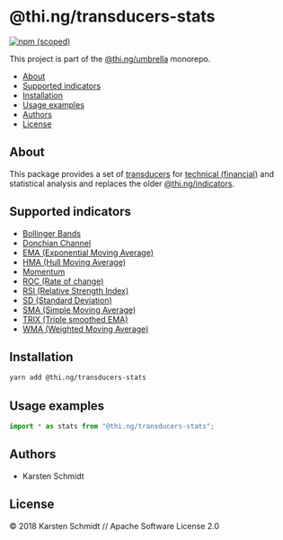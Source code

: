# @thi.ng/transducers-stats

[![npm (scoped)](https://img.shields.io/npm/v/@thi.ng/transducers-stats.svg)](https://www.npmjs.com/package/@thi.ng/transducers-stats)

This project is part of the
[@thi.ng/umbrella](https://github.com/thi-ng/umbrella/) monorepo.

<!-- TOC depthFrom:2 depthTo:3 -->

- [About](#about)
- [Supported indicators](#supported-indicators)
- [Installation](#installation)
- [Usage examples](#usage-examples)
- [Authors](#authors)
- [License](#license)

<!-- /TOC -->

## About

This package provides a set of
[transducers](https://github.com/thi-ng/umbrella/tree/master/packages/transducers)
for [technical
(financial)](https://en.wikipedia.org/wiki/Technical_indicator) and
statistical analysis and replaces the older
[@thi.ng/indicators](https://github.com/thi-ng/indicators).

## Supported indicators

- [Bollinger Bands](https://github.com/thi-ng/indicators/blob/master/src/bollinger.ts)
- [Donchian Channel](https://github.com/thi-ng/indicators/blob/master/src/donchian.ts)
- [EMA (Exponential Moving Average)](https://github.com/thi-ng/indicators/blob/master/src/ema.ts)
- [HMA (Hull Moving Average)](https://www.fidelity.com/learning-center/trading-investing/technical-analysis/technical-indicator-guide/hull-moving-average)
- [Momentum](https://github.com/thi-ng/indicators/blob/master/src/momentum.ts)
- [ROC (Rate of change)](https://github.com/thi-ng/indicators/blob/master/src/roc.ts)
- [RSI (Relative Strength Index)](https://github.com/thi-ng/indicators/blob/master/src/rsi.ts)
- [SD (Standard Deviation)](https://github.com/thi-ng/indicators/blob/master/src/sd.ts)
- [SMA (Simple Moving Average)](https://github.com/thi-ng/indicators/blob/master/src/sma.ts)
- [TRIX (Triple smoothed EMA)](https://github.com/thi-ng/indicators/blob/master/src/trix.ts)
- [WMA (Weighted Moving Average)](https://github.com/thi-ng/indicators/blob/master/src/wma.ts)

## Installation

```bash
yarn add @thi.ng/transducers-stats
```

## Usage examples

```ts
import * as stats from "@thi.ng/transducers-stats";
```

## Authors

- Karsten Schmidt

## License

&copy; 2018 Karsten Schmidt // Apache Software License 2.0
